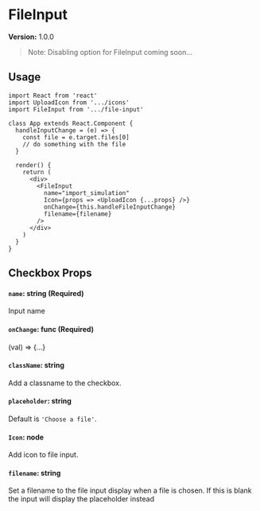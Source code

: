 # FileInput

**Version:** 1.0.0

> Note: Disabling option for FileInput coming soon...

## Usage

```react
import React from 'react'
import UploadIcon from '.../icons'
import FileInput from '.../file-input'

class App extends React.Component {
  handleInputChange = (e) => {
    const file = e.target.files[0]
    // do something with the file
  }

  render() {
    return (
      <div>
        <FileInput
          name="import_simulation"
          Icon={props => <UploadIcon {...props} />}
          onChange={this.handleFileInputChange}
          filename={filename}
        />
      </div>
    )
  }
}
```

## Checkbox Props

#### `name`: string (Required)

Input name

#### `onChange`: func (Required)

(val) => {...}

#### `className`: string

Add a classname to the checkbox.

#### `placeholder`: string

Default is `'Choose a file'`.

#### `Icon`: node

Add icon to file input.

#### `filename`: string

Set a filename to the file input display when a file is chosen. If this is blank the input will display the placeholder instead

